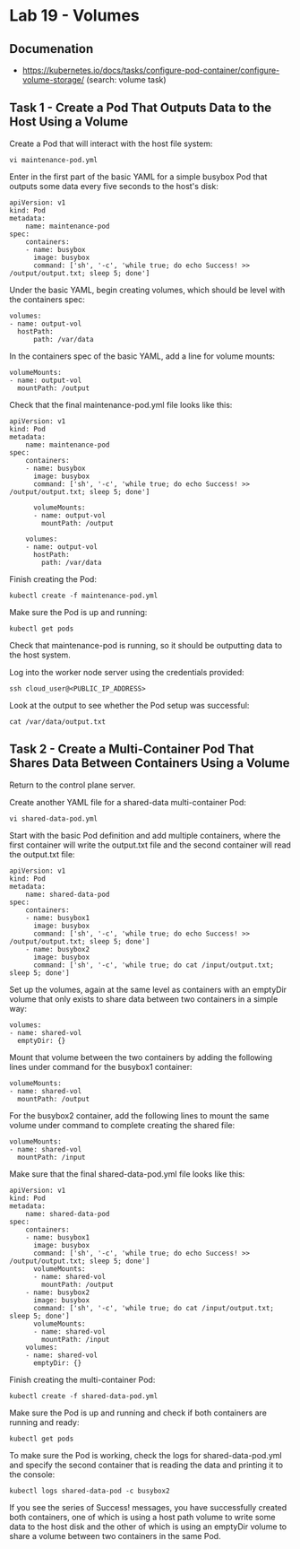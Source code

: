 # Lab 19 - Volumes

## Documenation

* https://kubernetes.io/docs/tasks/configure-pod-container/configure-volume-storage/ (search: volume task)

## Task 1 - Create a Pod That Outputs Data to the Host Using a Volume

Create a Pod that will interact with the host file system:
```
vi maintenance-pod.yml
```

Enter in the first part of the basic YAML for a simple busybox Pod that outputs some data every five seconds to the host's disk:
```
apiVersion: v1
kind: Pod
metadata:
    name: maintenance-pod
spec:
    containers:
    - name: busybox
      image: busybox
      command: ['sh', '-c', 'while true; do echo Success! >> /output/output.txt; sleep 5; done']
```

Under the basic YAML, begin creating volumes, which should be level with the containers spec:
```
volumes:
- name: output-vol
  hostPath:
      path: /var/data
```

In the containers spec of the basic YAML, add a line for volume mounts:
```
volumeMounts:
- name: output-vol
  mountPath: /output
```

Check that the final maintenance-pod.yml file looks like this:
```
apiVersion: v1
kind: Pod
metadata:
    name: maintenance-pod
spec:
    containers:
    - name: busybox
      image: busybox
      command: ['sh', '-c', 'while true; do echo Success! >> /output/output.txt; sleep 5; done']

      volumeMounts:
      - name: output-vol
        mountPath: /output

    volumes:
    - name: output-vol
      hostPath:
        path: /var/data
```

Finish creating the Pod:
```
kubectl create -f maintenance-pod.yml
```

Make sure the Pod is up and running:
```
kubectl get pods
```

Check that maintenance-pod is running, so it should be outputting data to the host system.

Log into the worker node server using the credentials provided:
```
ssh cloud_user@<PUBLIC_IP_ADDRESS>
```

Look at the output to see whether the Pod setup was successful:
```
cat /var/data/output.txt
```

## Task 2 - Create a Multi-Container Pod That Shares Data Between Containers Using a Volume

Return to the control plane server.

Create another YAML file for a shared-data multi-container Pod:
```
vi shared-data-pod.yml
```

Start with the basic Pod definition and add multiple containers, where the first container will write the output.txt file and the second container will read the output.txt file:
```
apiVersion: v1
kind: Pod
metadata:
    name: shared-data-pod
spec:
    containers:
    - name: busybox1
      image: busybox
      command: ['sh', '-c', 'while true; do echo Success! >> /output/output.txt; sleep 5; done']
    - name: busybox2
      image: busybox
      command: ['sh', '-c', 'while true; do cat /input/output.txt; sleep 5; done']
```

Set up the volumes, again at the same level as containers with an emptyDir volume that only exists to share data between two containers in a simple way:
```
volumes:
- name: shared-vol
  emptyDir: {}
```

Mount that volume between the two containers by adding the following lines under command for the busybox1 container:
```
volumeMounts:
- name: shared-vol
  mountPath: /output
```

For the busybox2 container, add the following lines to mount the same volume under command to complete creating the shared file:
```
volumeMounts:
- name: shared-vol
  mountPath: /input
```

Make sure that the final shared-data-pod.yml file looks like this:
```
apiVersion: v1
kind: Pod
metadata:
    name: shared-data-pod
spec:
    containers:
    - name: busybox1
      image: busybox
      command: ['sh', '-c', 'while true; do echo Success! >> /output/output.txt; sleep 5; done']
      volumeMounts:
      - name: shared-vol
        mountPath: /output
    - name: busybox2
      image: busybox
      command: ['sh', '-c', 'while true; do cat /input/output.txt; sleep 5; done']
      volumeMounts:
      - name: shared-vol
        mountPath: /input
    volumes:
    - name: shared-vol
      emptyDir: {}  
```

Finish creating the multi-container Pod:
```
kubectl create -f shared-data-pod.yml
```

Make sure the Pod is up and running and check if both containers are running and ready:
```
kubectl get pods
```

To make sure the Pod is working, check the logs for shared-data-pod.yml and specify the second container that is reading the data and printing it to the console:
```
kubectl logs shared-data-pod -c busybox2
```

If you see the series of Success! messages, you have successfully created both containers, one of which is using a host path volume to write some data to the host disk and the other of which is using an emptyDir volume to share a volume between two containers in the same Pod.